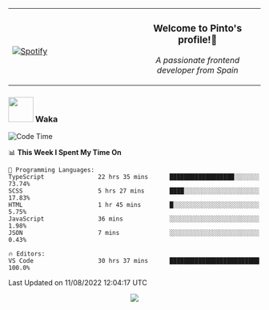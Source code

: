 <table width="100%" align="center"> 
  <tr>
  <td width="50%">
      
&nbsp; <br> [![Spotify](https://novatorem-zeta-rust.vercel.app/api/spotify)](https://open.spotify.com/user/novatorem-zeta-rust)

  </td>
  <td width="50%">
    <h3 align="center">Welcome to Pinto's profile!👋</h3>
    <p align="center"><em>A passionate frontend developer from Spain</em></p>
  </td>
  </table>

### <img src="https://media.giphy.com/media/VgCDAzcKvsR6OM0uWg/giphy.gif" width="50"> Waka

  <!--START_SECTION:waka-->
![Code Time](http://img.shields.io/badge/Code%20Time-760%20hrs%2043%20mins-blue)

📊 **This Week I Spent My Time On** 

```text
💬 Programming Languages: 
TypeScript               22 hrs 35 mins      ██████████████████░░░░░░░   73.74% 
SCSS                     5 hrs 27 mins       ████░░░░░░░░░░░░░░░░░░░░░   17.83% 
HTML                     1 hr 45 mins        █░░░░░░░░░░░░░░░░░░░░░░░░   5.75% 
JavaScript               36 mins             ░░░░░░░░░░░░░░░░░░░░░░░░░   1.98% 
JSON                     7 mins              ░░░░░░░░░░░░░░░░░░░░░░░░░   0.43%

🔥 Editors: 
VS Code                  30 hrs 37 mins      █████████████████████████   100.0%

```


 Last Updated on 11/08/2022 12:04:17 UTC
<!--END_SECTION:waka-->

<div align="center">
<img src="https://github-readme-stats-gilt-tau.vercel.app/api/top-langs/?username=pinto-hub&layout=compact&theme=dracula" />
</div>
